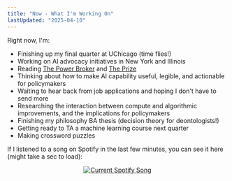 ```yaml
---
title: "Now - What I'm Working On"
lastUpdated: "2025-04-10"
---
```


Right now, I'm:

- Finishing up my final quarter at UChicago (time flies!)
- Working on AI advocacy initiatives in New York and Illinois
- Reading [The Power Broker](https://en.wikipedia.org/wiki/The_Power_Broker) and [The Prize](https://en.wikipedia.org/wiki/The_Prize:_The_Epic_Quest_for_Oil,_Money,_and_Power)
- Thinking about how to make AI capability useful, legible, and actionable for policymakers
- Waiting to hear back from job applications and hoping I don't have to send more
- Researching the interaction between compute and algorithmic improvements, and the implications for policymakers
- Finishing my philosophy BA thesis (decision theory for deontologists!)
- Getting ready to TA a machine learning course next quarter
- Making crossword puzzles

If I listened to a song on Spotify in the last few minutes, you can see it here (might take a sec to load):

<div style="max-width: 100%; overflow: hidden; text-align: center;">
  <a href="https://1henryjos.pythonanywhere.com/link">
    <img
      src="https://1henryjos.pythonanywhere.com?theme=dark"
      alt="Current Spotify Song"
      style="max-width: 100%; height: auto; width: auto;"
    />
  </a>
</div>